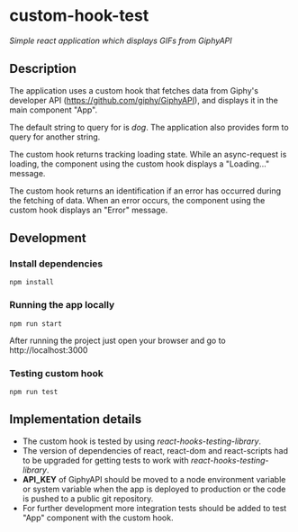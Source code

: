 # custom-hook-test

*Simple react application which displays GIFs from GiphyAPI*

## Description 
The application uses a custom hook that fetches data from Giphy's developer API (https://github.com/giphy/GiphyAPI), and displays it in the main component "App".

The default string to query for is *dog*. The application also provides form to query for another string. 

The custom hook returns tracking loading state. While an async-request is loading, the component using the custom hook displays a "Loading..." message.

The custom hook returns an identification if an error has occurred during the fetching of
data. When an error occurs, the component using the custom hook displays an "Error" message.

## Development

### Install dependencies
```
npm install
```

### Running the app locally

```
npm run start
```
After running the project just open your browser and go to http://localhost:3000

### Testing custom hook

```
npm run test
```

## Implementation details

* The custom hook is tested by using *react-hooks-testing-library*.
* The version of dependencies of react, react-dom and react-scripts had to be upgraded for getting tests to work with *react-hooks-testing-library*.
* **API_KEY** of GiphyAPI should be moved to a node environment variable or system variable when the app is deployed to production or the code is pushed to a public git repository.
* For further development more integration tests should be added to test "App" component with the custom hook.